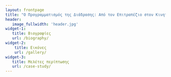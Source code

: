 ```yaml
---
layout: frontpage
title: "Ο Προγραμματισμός της Διάδρασης: Από τον Επιτραπέζιο στον Κινητό και Διάχυτο Υπολογισμό"
header:
   image_fullwidth: 'header.jpg'
widget-1:
   title: Βιογραφίες
   url: /biography/
widget-2:
    title: Εικόνες
    url: /gallery/
widget-3:
   title: Μελέτες περίπτωσης
   url: /case-study/
---
```

